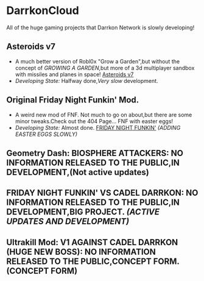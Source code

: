 # DarrkonCloud
All of the huge gaming projects that Darrkon Network is slowly developing!
## Asteroids v7
- A much better version of Robl0x "Grow a Garden",but without the concept of *GROWING A GARDEN*,but more of a 3d multiplayer sandbox with missiles and planes in space! [Asteroids v7](https://github.com/Exploit-Master122/Asteroids-v7?tab=readme-ov-file)
- *Developing State:* Halfway done,*Very slow* development.
## Original Friday Night Funkin' Mod.
- A weird new mod of FNF. Not much to go on about,but there are some minor tweaks.Check out the 404 Page... FNF with easter eggs!
- *Developing State:* Almost done. [FRIDAY NIGHT FUNKIN'](https://fridaynightfunkinv2.vercel.app/) *(ADDING EASTER EGGS SLOWLY)*
## Geometry Dash: BIOSPHERE ATTACKERS: NO INFORMATION RELEASED TO THE PUBLIC,IN DEVELOPMENT,(Not active updates)
## FRIDAY NIGHT FUNKIN' VS CADEL DARRKON: NO INFORMATION RELEASED TO THE PUBLIC,IN DEVELOPMENT,BIG PROJECT. *(ACTIVE UPDATES AND DEVELOPMENT)*
## Ultrakill Mod: V1 AGAINST CADEL DARRKON (HUGE NEW BOSS): NO INFORMATION RELEASED TO THE PUBLIC,CONCEPT FORM. (CONCEPT FORM)
